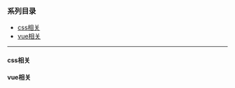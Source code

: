 ### 系列目录
* [css相关](https://github.com/tracey-long/article/blob/master/README.md#css%E7%9B%B8%E5%85%B3)
* [vue相关](https://github.com/tracey-long/article/blob/master/README.md#vue%E7%9B%B8%E5%85%B3)
---
#### css相关
#### vue相关


